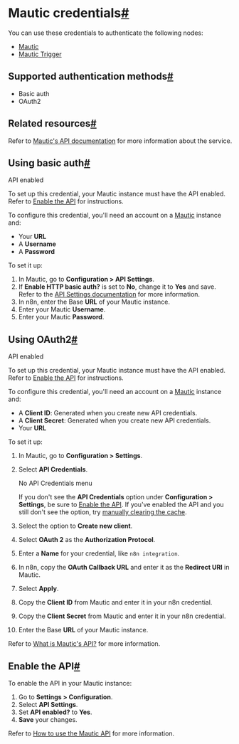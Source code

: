 [](https://github.com/n8n-io/n8n-docs/edit/main/docs/integrations/builtin/credentials/mautic.md "Edit this page")

# Mautic credentials[#](#mautic-credentials "Permanent link")

You can use these credentials to authenticate the following nodes:

*   [Mautic](../../app-nodes/n8n-nodes-base.mautic/)
*   [Mautic Trigger](../../trigger-nodes/n8n-nodes-base.mautictrigger/)

## Supported authentication methods[#](#supported-authentication-methods "Permanent link")

*   Basic auth
*   OAuth2

## Related resources[#](#related-resources "Permanent link")

Refer to [Mautic's API documentation](https://developer.mautic.org/#rest-api) for more information about the service.

## Using basic auth[#](#using-basic-auth "Permanent link")

API enabled

To set up this credential, your Mautic instance must have the API enabled. Refer to [Enable the API](#enable-the-api) for instructions.

To configure this credential, you'll need an account on a [Mautic](https://www.mautic.org/) instance and:

*   Your **URL**
*   A **Username**
*   A **Password**

To set it up:

1.  In Mautic, go to **Configuration > API Settings**.
2.  If **Enable HTTP basic auth?** is set to **No**, change it to **Yes** and save. Refer to the [API Settings documentation](https://docs.mautic.org/en/5.x/configuration/settings.html#api-settings) for more information.
3.  In n8n, enter the Base **URL** of your Mautic instance.
4.  Enter your Mautic **Username**.
5.  Enter your Mautic **Password**.

## Using OAuth2[#](#using-oauth2 "Permanent link")

API enabled

To set up this credential, your Mautic instance must have the API enabled. Refer to [Enable the API](#enable-the-api) for instructions.

To configure this credential, you'll need an account on a [Mautic](https://www.mautic.org/) instance and:

*   A **Client ID**: Generated when you create new API credentials.
*   A **Client Secret**: Generated when you create new API credentials.
*   Your **URL**

To set it up:

1.  In Mautic, go to **Configuration > Settings**.
2.  Select **API Credentials**.
    
    No API Credentials menu
    
    If you don't see the **API Credentials** option under **Configuration > Settings**, be sure to [Enable the API](#enable-the-api). If you've enabled the API and you still don't see the option, try [manually clearing the cache](https://forum.mautic.org/t/cant-find-api-credentials-menu/10689).
    
3.  Select the option to **Create new client**.
    
4.  Select **OAuth 2** as the **Authorization Protocol**.
5.  Enter a **Name** for your credential, like `n8n integration`.
6.  In n8n, copy the **OAuth Callback URL** and enter it as the **Redirect URI** in Mautic.
7.  Select **Apply**.
8.  Copy the **Client ID** from Mautic and enter it in your n8n credential.
9.  Copy the **Client Secret** from Mautic and enter it in your n8n credential.
10.  Enter the Base **URL** of your Mautic instance.

Refer to [What is Mautic's API?](https://kb.mautic.org/article/what-is-mautic-039%3bs-api.html#mcetoc_1g7n1bgoo0) for more information.

## Enable the API[#](#enable-the-api "Permanent link")

To enable the API in your Mautic instance:

1.  Go to **Settings > Configuration**.
2.  Select **API Settings**.
3.  Set **API enabled?** to **Yes**.
4.  **Save** your changes.

Refer to [How to use the Mautic API](https://kb.mautic.org/article/what-is-mautic-039;s-api.html) for more information.